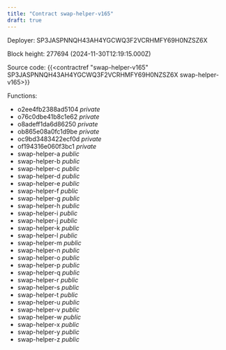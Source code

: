 ```yaml
---
title: "Contract swap-helper-v165"
draft: true
---
```

Deployer: SP3JASPNNQH43AH4YGCWQ3F2VCRHMFY69H0NZSZ6X


 



Block height: 277694 (2024-11-30T12:19:15.000Z)

Source code: {{<contractref "swap-helper-v165" SP3JASPNNQH43AH4YGCWQ3F2VCRHMFY69H0NZSZ6X swap-helper-v165>}}

Functions:

* o2ee4fb2388ad5104 _private_
* o76c0dbe41b8c1e62 _private_
* o8adeff1da6d86250 _private_
* ob865e08a0fc1d9be _private_
* oc9bd3483422ecf0d _private_
* of194316e060f3bc1 _private_
* swap-helper-a _public_
* swap-helper-b _public_
* swap-helper-c _public_
* swap-helper-d _public_
* swap-helper-e _public_
* swap-helper-f _public_
* swap-helper-g _public_
* swap-helper-h _public_
* swap-helper-i _public_
* swap-helper-j _public_
* swap-helper-k _public_
* swap-helper-l _public_
* swap-helper-m _public_
* swap-helper-n _public_
* swap-helper-o _public_
* swap-helper-p _public_
* swap-helper-q _public_
* swap-helper-r _public_
* swap-helper-s _public_
* swap-helper-t _public_
* swap-helper-u _public_
* swap-helper-v _public_
* swap-helper-w _public_
* swap-helper-x _public_
* swap-helper-y _public_
* swap-helper-z _public_
